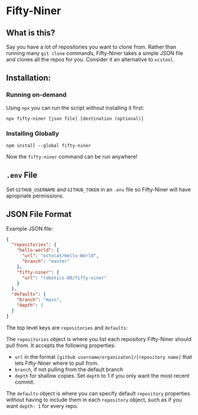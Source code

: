 # Fifty-Niner

## What is this?

Say you have a lot of repositories you want to clone from. Rather than running many `git clone` commands, Fifty-Niner takes a simple JSON file and clones all the repos for you. Consider it an alternative to `vcstool`.


## Installation:

### Running on-demand

Using `npx` you can run the script without installing it first:
```
npx fifty-niner [json file] [destination (optional)]
```

### Installing Globally
```
npm install --global fifty-niner
```
Now the `fifty-niner` command can be run anywhere!

## `.env` File
Set `GITHUB_USERNAME` and  `GITHUB_TOKEN` in an `.env` file so Fifty-Niner will have apropriate permissions.

## JSON File Format

Example JSON file:
```json
{
  "repositories": {
    "hello-world": {
      "url": "octocat/Hello-World",
      "branch": "master"
    },
    "fifty-niner": {
      "url": "robotics-88/fifty-niner"
    }
  },
  "defaults": {
    "branch": "main",
    "depth": 1
  }
}
```

The top level keys are `repositories` and `defaults`:

The `repositories` object is where you list each repository Fifty-Niner should pull from. It accepts the following properties:
  - `url` in the format `[github username/organizaton]/[repository name]` that lets Fifty-Niner where to pull from.
  - `branch`, if not pulling from the default branch
  - `depth` for shallow copies. Set `depth` to 1 if you only want the most recent commit.

The `defaults` object is where you can specify default `repository` properties without having to include them in each `repository` object, such as if you want `depth: 1` for every repo.

